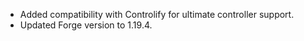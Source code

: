 - Added compatibility with Controlify for ultimate controller support.
- Updated Forge version to 1.19.4.